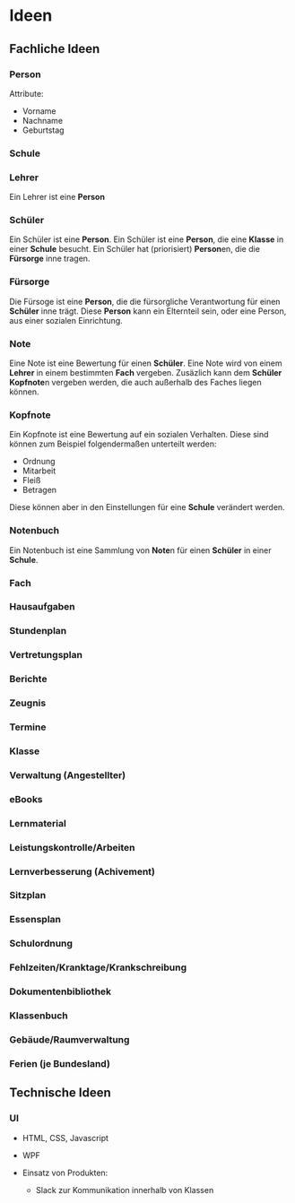 # Ideen

## Fachliche Ideen

### Person

Attribute:

* Vorname
* Nachname
* Geburtstag

### Schule

### Lehrer

Ein Lehrer ist eine **Person**

### Schüler

Ein Schüler ist eine **Person**. Ein Schüler ist eine **Person**, die eine **Klasse** in einer **Schule** besucht.
Ein Schüler hat (priorisiert) **Person**en, die die **Fürsorge** inne tragen.

### Fürsorge

Die Fürsoge ist eine **Person**, die die fürsorgliche Verantwortung für einen **Schüler** inne trägt.
Diese **Person** kann ein Elternteil sein, oder eine Person, aus einer sozialen Einrichtung.

### Note

Eine Note ist eine Bewertung für einen **Schüler**. Eine Note wird von einem **Lehrer** in einem bestimmten **Fach** vergeben. Zusäzlich kann dem **Schüler** **Kopfnote**n vergeben werden, die auch außerhalb des Faches liegen können. 

### Kopfnote

Ein Kopfnote ist eine Bewertung auf ein sozialen Verhalten.
Diese sind können zum Beispiel folgendermaßen unterteilt werden:

* Ordnung
* Mitarbeit
* Fleiß
* Betragen

Diese können aber in den Einstellungen für eine **Schule** verändert werden.

### Notenbuch

Ein Notenbuch ist eine Sammlung von **Note**n für einen **Schüler** in einer **Schule**.

### Fach

### Hausaufgaben

### Stundenplan

### Vertretungsplan

### Berichte

### Zeugnis

### Termine

### Klasse

### Verwaltung (Angestellter)

### eBooks

### Lernmaterial

### Leistungskontrolle/Arbeiten

### Lernverbesserung (Achivement)

### Sitzplan

### Essensplan

### Schulordnung

### Fehlzeiten/Kranktage/Krankschreibung

### Dokumentenbibliothek

### Klassenbuch

### Gebäude/Raumverwaltung

### Ferien (je Bundesland)

## Technische Ideen

### UI

* HTML, CSS, Javascript
* WPF

* Einsatz von Produkten:
  * Slack zur Kommunikation innerhalb von Klassen